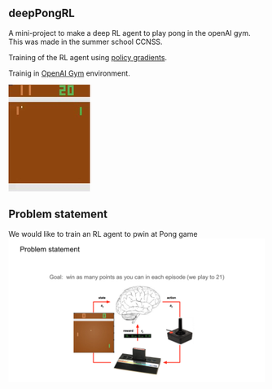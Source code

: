 ## deepPongRL
A mini-project to make a deep RL agent to play pong in the openAI gym. This was made in the summer school CCNSS.

Training of the RL agent using [policy gradients](http://karpathy.github.io/2016/05/31/rl/). 

Trainig in [OpenAI Gym](https://gym.openai.com/) environment.

[![Example trained](https://github.com/Immiora/deepPongRL/blob/master/openaigym.video.0.8268.video000001.mp4_snapshot.jpg?raw=true)](https://github.com/Immiora/deepPongRL/blob/master/openaigym.video.0.8268.video000001.mp4?raw=true)

## Problem statement
We would like to train an RL agent to pwin at Pong game 
![problem_statement](https://github.com/Immiora/deepPongRL/blob/master/final_report/Slide2.tif)

